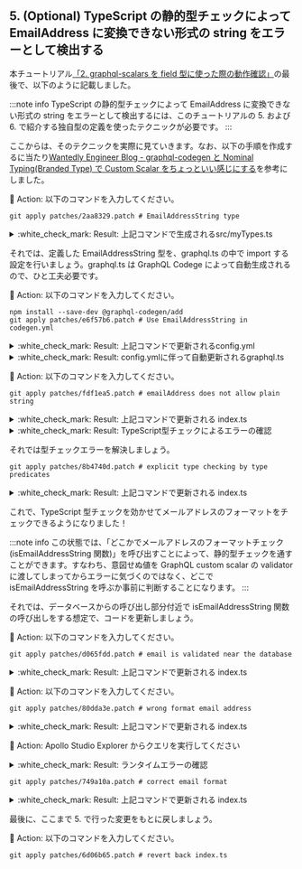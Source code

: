 ## 5. (Optional) TypeScript の静的型チェックによって EmailAddress に変換できない形式の string をエラーとして検出する

本チュートリアル[「2. graphql-scalars を field 型に使った際の動作確認」](#2-graphql-scalars%E3%82%92field%E5%9E%8B%E3%81%AB%E4%BD%BF%E3%81%A3%E3%81%9F%E9%9A%9B%E3%81%AE%E5%8B%95%E4%BD%9C%E7%A2%BA%E8%AA%8D)の最後で、以下のように記載しました。

:::note info
TypeScript の静的型チェックによって EmailAddress に変換できない形式の string をエラーとして検出するには、このチュートリアルの 5. および 6. で紹介する独自型の定義を使ったテクニックが必要です。
:::

ここからは、そのテクニックを実際に見ていきます。なお、以下の手順を作成するに当たり[Wantedly Engineer Blog - graphql-codegen と Nominal Typing(Branded Type) で Custom Scalar をちょっといい感じにする](https://en-jp.wantedly.com/companies/wantedly/post_articles/387161)を参考にしました。

:large_orange_diamond: Action: 以下のコマンドを入力してください。

```shell
git apply patches/2aa8329.patch # EmailAddressString type
```

<details><summary>:white_check_mark: Result: 上記コマンドで生成されるsrc/myTypes.ts</summary><div>

`str is EmailAddressString` となっているのは、TypeScript の[type predicates](https://www.typescriptlang.org/docs/handbook/2/narrowing.html#using-type-predicates)です。

```typescript:src/myTypes.ts
export type EmailAddressString = string & { __type: "EmailAddressString" };

export const isEmailAddressString = (
  str: string
): str is EmailAddressString => {
  const EMAIL_ADDRESS_REGEX =
    /^[a-zA-Z0-9.!#$%&'*+\/=?^_`{|}~-]+@[a-zA-Z0-9](?:[a-zA-Z0-9-]{0,61}[a-zA-Z0-9])?(?:\.[a-zA-Z0-9](?:[a-zA-Z0-9-]{0,61}[a-zA-Z0-9])?)*$/;

  return EMAIL_ADDRESS_REGEX.test(str);
};
```

---

</div></details>

それでは、定義した EmailAddressString 型を、graphql.ts の中で import する設定を行いましょう。graphql.ts は GraphQL Codege によって自動生成されるので、ひと工夫必要です。

:large_orange_diamond: Action: 以下のコマンドを入力してください。

```shell
npm install --save-dev @graphql-codegen/add
git apply patches/e6f57b6.patch # Use EmailAddressString in codegen.yml
```

<details><summary>:white_check_mark: Result: 上記コマンドで更新されるconfig.yml</summary><div>

```diff:config.yml
     plugins:
       - "typescript"
       - "typescript-resolvers"
+      - "add":
+          content: "import * as myTypes from '../myTypes'"
     config:
       avoidOptionals: true
       scalars:
-        EmailAddress: string
+        EmailAddress: myTypes.EmailAddressString
 hooks:
   afterOneFileWrite:
     - npx prettier --write
```

---

</div></details>

<details><summary>:white_check_mark: Result: config.ymlに伴って自動更新されるgraphql.ts</summary><div>

```diff:server/src/generated/graphql.ts
+import * as myTypes from "../myTypes";
 export type Maybe<T> = T | null;
 export type InputMaybe<T> = Maybe<T>;
 export type Exact<T extends { [key: string]: unknown }> = {
@@ -25,7 +26,7 @@ export type Scalars = {
   Int: number;
   Float: number;
   CountryCode: any;
-  EmailAddress: string;
+  EmailAddress: myTypes.EmailAddressString;
 };
```

---

</div></details>

:large_orange_diamond: Action: 以下のコマンドを入力してください。

```shell
git apply patches/fdf1ea5.patch # emailAddress does not allow plain string
```

<details><summary>:white_check_mark: Result: 上記コマンドで更新される index.ts</summary><div>

```diff:server/src/index.ts
       return parent.name;
     },
     emailAddress(parent, _args, _context, _info) {
-      return parent.emailAddress;
+      return "jason.summerwinnter@gmail.com";
     },
     country(parent, _args, _context, _info) {
       return parent.country;
```

---

</div></details>

<details><summary>:white_check_mark: Result: TypeScript型チェックによるエラーの確認</summary><div>

ただの String 型では、たとえ正しいメールアドレスのフォーマットであっても型エラーになります。

![2022-08-09_06h26_31.png](https://qiita-image-store.s3.ap-northeast-1.amazonaws.com/0/75738/39ef6a64-8bc1-4c66-3170-ce9cc955c53a.png)

```
graphql.ts(193, 3): The expected type comes from property 'emailAddress' which is declared here on type 'PersonResolvers<LoadingDataContext, Person>'
```

---

</div></details>

それでは型チェックエラーを解決しましょう。

```shell
git apply patches/8b4740d.patch # explicit type checking by type predicates
```

<details><summary>:white_check_mark: Result: 上記コマンドで更新される index.ts</summary><div>

下記の変更によって、明示的に isEmailAddress 関数を呼んで、string がただの string ではなく、EmailAddressString であることをチェックしています。

```diff:server/src/index.ts
     emailAddress(parent, _args, _context, _info) {
-      return "jason.summerwinnter@gmail.com";
+      const email = "jason.summerwinnter@gmail.com";
+      if (isEmailAddressString(email)) {
+        return email;
+      } else {
+        throw new Error(
+          "Internal Error occurred: could not retrieve emailAddress"
+        );
+      }
     },
```

`throw new Error` としているので、結局ランタイムエラーになるだけではないか？と思うかもしれませんが、強制的に「isEmailAddressString」を呼び出さざるをえないところがポイントで、ソースコードのどこで型チェックを行うか、プログラマが事前に考えて明示的に記述するようになります。

---

</div></details>

これで、TypeScript 型チェックを効かせてメールアドレスのフォーマットをチェックできるようになりました！

:::note info
この状態では、「どこかでメールアドレスのフォーマットチェック(isEmailAddressString 関数)」を呼び出すことによって、静的型チェックを通すことができます。すなわち、意図せぬ値を GraphQL custom scalar の validator に渡してしまってからエラーに気づくのではなく、どこで isEmailAddressString を呼ぶか事前に判断することになります。
:::

それでは、データベースからの呼び出し部分付近で isEmailAddressString 関数の呼び出しをする想定で、コードを更新しましょう。

:large_orange_diamond: Action: 以下のコマンドを入力してください。

```shell
git apply patches/d065fdd.patch # email is validated near the database
```

<details><summary>:white_check_mark: Result: 上記コマンドで更新される index.ts</summary><div>

```diff:server/src/index.ts
+const loadEmailDeepInsideServer = (): EmailAddressString => {
+  // somewhere like database, deep inside the server side...
+  const valueFromDatabase = "jason.summerwinnter@gmail.com";
+  if (isEmailAddressString(valueFromDatabase)) {
+    return valueFromDatabase;
+  } else {
+    throw new TypeError(
+      `value from database = ${valueFromDatabase} is not a valid email address`
+    );
+  }
+};
+
 interface LoadingDataContext {
   Query: Query;
 }
@@ -25,11 +37,13 @@ const resolvers: Resolvers<LoadingDataContext> = {
     name(parent, _args, _context, _info) {
       return parent.name;
     },
-    emailAddress(parent, _args, _context, _info) {
-      const email = "jason.summerwinnter@gmail.com";
-      if (isEmailAddressString(email)) {
+    emailAddress(_parent, _args, _context, _info) {
+      try {
+        const email = loadEmailDeepInsideServer();
         return email;
-      } else {
+      } catch (error) {
+        //the server log only, not exposing the internal error detail to the API caller
+        console.log(error);
         throw new Error(
           "Internal Error occurred: could not retrieve emailAddress"
         );
```

---

</div></details>

:large_orange_diamond: Action: 以下のコマンドを入力してください。

```shell
git apply patches/80dda3e.patch # wrong format email address
```

<details><summary>:white_check_mark: Result: 上記コマンドで更新される index.ts</summary><div>

```diff:server/src/index.ts
 const loadEmailDeepInsideServer = (): EmailAddressString => {
   // somewhere like database, deep inside the server side...
-  const valueFromDatabase = "jason.summerwinnter@gmail.com";
+  const valueFromDatabase = "jason.summerwinnter@@@@gmail.com";
   if (isEmailAddressString(valueFromDatabase)) {
     return valueFromDatabase;
   } else {
```

---

</div></details>

:large_orange_diamond: Action: Apollo Studio Explorer からクエリを実行してください

<details><summary>:white_check_mark: Result: ランタイムエラーの確認</summary><div>

![2022-08-09_06h48_09.png](https://qiita-image-store.s3.ap-northeast-1.amazonaws.com/0/75738/159e7785-ea99-f907-7c52-5eac82fdfac9.png)

TypeError となっていますが、以下は Apollo Server のログに出力されるランタイム・エラーです

```
TypeError: value from database = jason.summerwinnter@@@@gmail.com is not a valid email address
```

---

</div></details>

```shell
git apply patches/749a10a.patch # correct email format
```

<details><summary>:white_check_mark: Result: 上記コマンドで更新される index.ts</summary><div>

```diff:server/src/index.ts
 const loadEmailDeepInsideServer = (): EmailAddressString => {
   // somewhere like database, deep inside the server side...
-  const valueFromDatabase = "jason.summerwinnter@@@@gmail.com";
+  const valueFromDatabase = "jason.summerwinnter@gmail.com";
   if (isEmailAddressString(valueFromDatabase)) {
     return valueFromDatabase;
   } else {
```

---

</div></details>

最後に、ここまで 5. で行った変更をもとに戻しましょう。

:large_orange_diamond: Action: 以下のコマンドを入力してください。

```shell
git apply patches/6d06b65.patch # revert back index.ts
```

